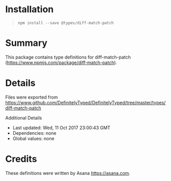 # Installation
> `npm install --save @types/diff-match-patch`

# Summary
This package contains type definitions for diff-match-patch (https://www.npmjs.com/package/diff-match-patch).

# Details
Files were exported from https://www.github.com/DefinitelyTyped/DefinitelyTyped/tree/master/types/diff-match-patch

Additional Details
 * Last updated: Wed, 11 Oct 2017 23:00:43 GMT
 * Dependencies: none
 * Global values: none

# Credits
These definitions were written by Asana <https://asana.com>.
